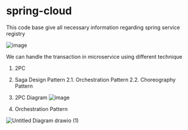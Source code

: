 # spring-cloud
This code base give all necessary information regarding spring service registry


![image](https://github.com/vivekvikash98322/spring-cloud/assets/61410793/5a745a7b-e54b-4ef1-8e57-446ccdeb7f99)


We can handle the transaction in microservice using different technique
1. 2PC
2. Saga Design Pattern
  2.1. Orchestration Pattern
  2.2. Choreography Pattern


1. 2PC Diagram
   ![image](https://github.com/vivekvikash98322/spring-cloud/assets/61410793/ee87ad2a-29b0-4940-838a-118249d2fc07)

2.  Orchestration Pattern
   
![Untitled Diagram drawio (1)](https://github.com/vivekvikash98322/spring-cloud/assets/61410793/e18a5066-f8bb-4cfe-82aa-51bcf240b141)
